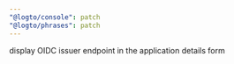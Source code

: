 ```yaml
---
"@logto/console": patch
"@logto/phrases": patch
---
```


display OIDC issuer endpoint in the application details form
